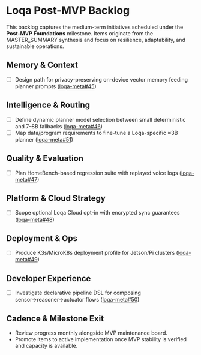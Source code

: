 # Loqa Post-MVP Backlog

This backlog captures the medium-term initiatives scheduled under the **Post-MVP Foundations** milestone. Items originate from the MASTER_SUMMARY synthesis and focus on resilience, adaptability, and sustainable operations.

## Memory & Context
- [ ] Design path for privacy-preserving on-device vector memory feeding planner prompts ([loqa-meta#45](https://github.com/loqalabs/loqa-meta/issues/45))

## Intelligence & Routing
- [ ] Define dynamic planner model selection between small deterministic and 7–8B fallbacks ([loqa-meta#46](https://github.com/loqalabs/loqa-meta/issues/46))
- [ ] Map data/program requirements to fine-tune a Loqa-specific ≈3B planner ([loqa-meta#51](https://github.com/loqalabs/loqa-meta/issues/51))

## Quality & Evaluation
- [ ] Plan HomeBench-based regression suite with replayed voice logs ([loqa-meta#47](https://github.com/loqalabs/loqa-meta/issues/47))

## Platform & Cloud Strategy
- [ ] Scope optional Loqa Cloud opt-in with encrypted sync guarantees ([loqa-meta#48](https://github.com/loqalabs/loqa-meta/issues/48))

## Deployment & Ops
- [ ] Produce K3s/MicroK8s deployment profile for Jetson/Pi clusters ([loqa-meta#49](https://github.com/loqalabs/loqa-meta/issues/49))

## Developer Experience
- [ ] Investigate declarative pipeline DSL for composing sensor→reasoner→actuator flows ([loqa-meta#50](https://github.com/loqalabs/loqa-meta/issues/50))

## Cadence & Milestone Exit
- Review progress monthly alongside MVP maintenance board.
- Promote items to active implementation once MVP stability is verified and capacity is available.

